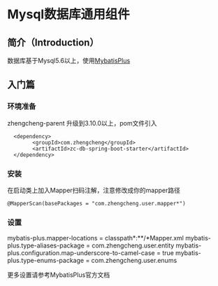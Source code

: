 # Mysql数据库通用组件

## **简介**（Introduction）

数据库基于Mysql5.6以上，使用[MybatisPlus](https://mp.baomidou.com/)

## **入门篇**

### **环境准备**

zhengcheng-parent 升级到3.10.0以上，pom文件引入

```
  <dependency>
        <groupId>com.zhengcheng</groupId>
        <artifactId>zc-db-spring-boot-starter</artifactId>
  </dependency>
```

### **安装**

在启动类上加入Mapper扫码注解，注意修改成你的mapper路径
```
@MapperScan(basePackages = "com.zhengcheng.user.mapper*")
```

### **设置**

mybatis-plus.mapper-locations = classpath*:**/*Mapper.xml
mybatis-plus.type-aliases-package = com.zhengcheng.user.entity
mybatis-plus.configuration.map-underscore-to-camel-case = true
mybatis-plus.type-enums-package = com.zhengcheng.user.enums

更多设置请参考MybatisPlus官方文档
